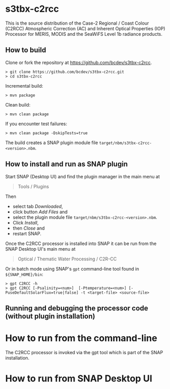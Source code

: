 # s3tbx-c2rcc
This is the source distribution of the Case-2 Regional / Coast Colour (C2RCC) Atmospheric Correction (AC) and Inherent Optical Properties (IOP) Processor for MERIS, MODIS and the SeaWiFS Level 1b radiance products.

How to build
------------

Clone or fork the repository at https://github.com/bcdev/s3tbx-c2rcc.

```
> git clone https://github.com/bcdev/s3tbx-c2rcc.git
> cd s3tbx-c2rcc
```

Incremental build:
```
> mvn package
```

Clean build:
```
> mvn clean package
```  

If you encounter test failures:
```
> mvn clean package -DskipTests=true
```

The build creates a SNAP plugin module file `target/nbm/s3tbx-c2rcc-<version>.nbm`.

How to install and run as SNAP plugin 
-------------------------------------

Start SNAP (Desktop UI) and find the plugin manager in the main menu at 
> Tools / Plugins

Then 
* select tab *Downloaded*, 
* click button *Add Files* and 
* select the plugin module file `target/nbm/s3tbx-c2rcc-<version>.nbm`. 
* Click *Install*, 
* then *Close* and 
* restart SNAP.

Once the C2RCC processor is installed into SNAP it can be run from the SNAP Desktop UI's main menu at
> Optical / Thematic Water Processing / C2R-CC
  
Or in batch mode using SNAP's `gpt` command-line tool found in `${SNAP_HOME}/bin`:
```
> gpt C2RCC -h
> gpt C2RCC [-Psalinity=<num>]  [-Ptemperature=<num>] [-PuseDefaultSolarFlux=true|false] -t <target-file> <source-file>
```  

Running and debugging the processor code (without plugin installation)
----------------------------------------------------------------------


How to run from the command-line
================================

The C2RCC processor is invoked via the gpt tool which is part of the SNAP installation.

How to run from SNAP Desktop UI
===============================


